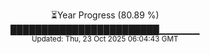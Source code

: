 <p align="center">
⏳Year Progress (80.89 %)<br>
████████████████████████▁▁▁▁▁▁ <br>
<sub>Updated: Thu, 23 Oct 2025 06:04:43 GMT</sub>
</p>

